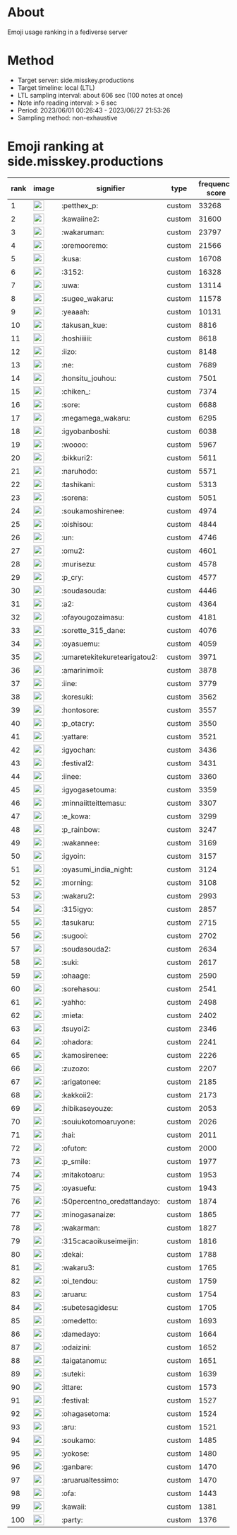 # About
Emoji usage ranking in a fediverse server

# Method
- Target server: side.misskey.productions
- Target timeline: local (LTL)
- LTL sampling interval: about 606 sec (100 notes at once)
- Note info reading interval: > 6 sec
- Period: 2023/06/01 00:26:43 - 2023/06/27 21:53:26 
- Sampling method: non-exhaustive

# Emoji ranking at side.misskey.productions

|rank|image|signifier|type|frequency score|
|----|----|----|----|----|
|1|<img height="24" src="https://side.misskey.productions/emoji/petthex_p.webp">|:petthex_p:|custom|33268|
|2|<img height="24" src="https://side.misskey.productions/emoji/kawaiine2.webp">|:kawaiine2:|custom|31600|
|3|<img height="24" src="https://side.misskey.productions/emoji/wakaruman.webp">|:wakaruman:|custom|23797|
|4|<img height="24" src="https://side.misskey.productions/emoji/oremooremo.webp">|:oremooremo:|custom|21566|
|5|<img height="24" src="https://side.misskey.productions/emoji/kusa.webp">|:kusa:|custom|16708|
|6|<img height="24" src="https://side.misskey.productions/emoji/3152.webp">|:3152:|custom|16328|
|7|<img height="24" src="https://side.misskey.productions/emoji/uwa.webp">|:uwa:|custom|13114|
|8|<img height="24" src="https://side.misskey.productions/emoji/sugee_wakaru.webp">|:sugee_wakaru:|custom|11578|
|9|<img height="24" src="https://side.misskey.productions/emoji/yeaaah.webp">|:yeaaah:|custom|10131|
|10|<img height="24" src="https://side.misskey.productions/emoji/takusan_kue.webp">|:takusan_kue:|custom|8816|
|11|<img height="24" src="https://side.misskey.productions/emoji/hoshiiiiii.webp">|:hoshiiiiii:|custom|8618|
|12|<img height="24" src="https://side.misskey.productions/emoji/iizo.webp">|:iizo:|custom|8148|
|13|<img height="24" src="https://side.misskey.productions/emoji/ne.webp">|:ne:|custom|7689|
|14|<img height="24" src="https://side.misskey.productions/emoji/honsitu_jouhou.webp">|:honsitu_jouhou:|custom|7501|
|15|<img height="24" src="https://side.misskey.productions/emoji/chiken_.webp">|:chiken_:|custom|7374|
|16|<img height="24" src="https://side.misskey.productions/emoji/sore.webp">|:sore:|custom|6688|
|17|<img height="24" src="https://side.misskey.productions/emoji/megamega_wakaru.webp">|:megamega_wakaru:|custom|6295|
|18|<img height="24" src="https://side.misskey.productions/emoji/igyobanboshi.webp">|:igyobanboshi:|custom|6038|
|19|<img height="24" src="https://side.misskey.productions/emoji/woooo.webp">|:woooo:|custom|5967|
|20|<img height="24" src="https://side.misskey.productions/emoji/bikkuri2.webp">|:bikkuri2:|custom|5611|
|21|<img height="24" src="https://side.misskey.productions/emoji/naruhodo.webp">|:naruhodo:|custom|5571|
|22|<img height="24" src="https://side.misskey.productions/emoji/tashikani.webp">|:tashikani:|custom|5313|
|23|<img height="24" src="https://side.misskey.productions/emoji/sorena.webp">|:sorena:|custom|5051|
|24|<img height="24" src="https://side.misskey.productions/emoji/soukamoshirenee.webp">|:soukamoshirenee:|custom|4974|
|25|<img height="24" src="https://side.misskey.productions/emoji/oishisou.webp">|:oishisou:|custom|4844|
|26|<img height="24" src="https://side.misskey.productions/emoji/un.webp">|:un:|custom|4746|
|27|<img height="24" src="https://side.misskey.productions/emoji/omu2.webp">|:omu2:|custom|4601|
|28|<img height="24" src="https://side.misskey.productions/emoji/murisezu.webp">|:murisezu:|custom|4578|
|29|<img height="24" src="https://side.misskey.productions/emoji/p_cry.webp">|:p_cry:|custom|4577|
|30|<img height="24" src="https://side.misskey.productions/emoji/soudasouda.webp">|:soudasouda:|custom|4446|
|31|<img height="24" src="https://side.misskey.productions/emoji/a2.webp">|:a2:|custom|4364|
|32|<img height="24" src="https://side.misskey.productions/emoji/ofayougozaimasu.webp">|:ofayougozaimasu:|custom|4181|
|33|<img height="24" src="https://side.misskey.productions/emoji/sorette_315_dane.webp">|:sorette_315_dane:|custom|4076|
|34|<img height="24" src="https://side.misskey.productions/emoji/oyasuemu.webp">|:oyasuemu:|custom|4059|
|35|<img height="24" src="https://side.misskey.productions/emoji/umaretekitekuretearigatou2.webp">|:umaretekitekuretearigatou2:|custom|3971|
|36|<img height="24" src="https://side.misskey.productions/emoji/amarinimoii.webp">|:amarinimoii:|custom|3878|
|37|<img height="24" src="https://side.misskey.productions/emoji/iine.webp">|:iine:|custom|3779|
|38|<img height="24" src="https://side.misskey.productions/emoji/koresuki.webp">|:koresuki:|custom|3562|
|39|<img height="24" src="https://side.misskey.productions/emoji/hontosore.webp">|:hontosore:|custom|3557|
|40|<img height="24" src="https://side.misskey.productions/emoji/p_otacry.webp">|:p_otacry:|custom|3550|
|41|<img height="24" src="https://side.misskey.productions/emoji/yattare.webp">|:yattare:|custom|3521|
|42|<img height="24" src="https://side.misskey.productions/emoji/igyochan.webp">|:igyochan:|custom|3436|
|43|<img height="24" src="https://side.misskey.productions/emoji/festival2.webp">|:festival2:|custom|3431|
|44|<img height="24" src="https://side.misskey.productions/emoji/iinee.webp">|:iinee:|custom|3360|
|45|<img height="24" src="https://side.misskey.productions/emoji/igyogasetouma.webp">|:igyogasetouma:|custom|3359|
|46|<img height="24" src="https://side.misskey.productions/emoji/minnaiitteittemasu.webp">|:minnaiitteittemasu:|custom|3307|
|47|<img height="24" src="https://side.misskey.productions/emoji/e_kowa.webp">|:e_kowa:|custom|3299|
|48|<img height="24" src="https://side.misskey.productions/emoji/p_rainbow.webp">|:p_rainbow:|custom|3247|
|49|<img height="24" src="https://side.misskey.productions/emoji/wakannee.webp">|:wakannee:|custom|3169|
|50|<img height="24" src="https://side.misskey.productions/emoji/igyoin.webp">|:igyoin:|custom|3157|
|51|<img height="24" src="https://side.misskey.productions/emoji/oyasumi_india_night.webp">|:oyasumi_india_night:|custom|3124|
|52|<img height="24" src="https://side.misskey.productions/emoji/morning.webp">|:morning:|custom|3108|
|53|<img height="24" src="https://side.misskey.productions/emoji/wakaru2.webp">|:wakaru2:|custom|2993|
|54|<img height="24" src="https://side.misskey.productions/emoji/315igyo.webp">|:315igyo:|custom|2857|
|55|<img height="24" src="https://side.misskey.productions/emoji/tasukaru.webp">|:tasukaru:|custom|2715|
|56|<img height="24" src="https://side.misskey.productions/emoji/sugooi.webp">|:sugooi:|custom|2702|
|57|<img height="24" src="https://side.misskey.productions/emoji/soudasouda2.webp">|:soudasouda2:|custom|2634|
|58|<img height="24" src="https://side.misskey.productions/emoji/suki.webp">|:suki:|custom|2617|
|59|<img height="24" src="https://side.misskey.productions/emoji/ohaage.webp">|:ohaage:|custom|2590|
|60|<img height="24" src="https://side.misskey.productions/emoji/sorehasou.webp">|:sorehasou:|custom|2541|
|61|<img height="24" src="https://side.misskey.productions/emoji/yahho.webp">|:yahho:|custom|2498|
|62|<img height="24" src="https://side.misskey.productions/emoji/mieta.webp">|:mieta:|custom|2402|
|63|<img height="24" src="https://side.misskey.productions/emoji/tsuyoi2.webp">|:tsuyoi2:|custom|2346|
|64|<img height="24" src="https://side.misskey.productions/emoji/ohadora.webp">|:ohadora:|custom|2241|
|65|<img height="24" src="https://side.misskey.productions/emoji/kamosirenee.webp">|:kamosirenee:|custom|2226|
|66|<img height="24" src="https://side.misskey.productions/emoji/zuzozo.webp">|:zuzozo:|custom|2207|
|67|<img height="24" src="https://side.misskey.productions/emoji/arigatonee.webp">|:arigatonee:|custom|2185|
|68|<img height="24" src="https://side.misskey.productions/emoji/kakkoii2.webp">|:kakkoii2:|custom|2173|
|69|<img height="24" src="https://side.misskey.productions/emoji/hibikaseyouze.webp">|:hibikaseyouze:|custom|2053|
|70|<img height="24" src="https://side.misskey.productions/emoji/souiukotomoaruyone.webp">|:souiukotomoaruyone:|custom|2026|
|71|<img height="24" src="https://side.misskey.productions/emoji/hai.webp">|:hai:|custom|2011|
|72|<img height="24" src="https://side.misskey.productions/emoji/ofuton.webp">|:ofuton:|custom|2000|
|73|<img height="24" src="https://side.misskey.productions/emoji/p_smile.webp">|:p_smile:|custom|1977|
|74|<img height="24" src="https://side.misskey.productions/emoji/mitakotoaru.webp">|:mitakotoaru:|custom|1953|
|75|<img height="24" src="https://side.misskey.productions/emoji/oyasuefu.webp">|:oyasuefu:|custom|1943|
|76|<img height="24" src="https://side.misskey.productions/emoji/50percentno_oredattandayo.webp">|:50percentno_oredattandayo:|custom|1874|
|77|<img height="24" src="https://side.misskey.productions/emoji/minogasanaize.webp">|:minogasanaize:|custom|1865|
|78|<img height="24" src="https://side.misskey.productions/emoji/wakarman.webp">|:wakarman:|custom|1827|
|79|<img height="24" src="https://side.misskey.productions/emoji/315cacaoikuseimeijin.webp">|:315cacaoikuseimeijin:|custom|1816|
|80|<img height="24" src="https://side.misskey.productions/emoji/dekai.webp">|:dekai:|custom|1788|
|81|<img height="24" src="https://side.misskey.productions/emoji/wakaru3.webp">|:wakaru3:|custom|1765|
|82|<img height="24" src="https://side.misskey.productions/emoji/oi_tendou.webp">|:oi_tendou:|custom|1759|
|83|<img height="24" src="https://side.misskey.productions/emoji/aruaru.webp">|:aruaru:|custom|1754|
|84|<img height="24" src="https://side.misskey.productions/emoji/subetesagidesu.webp">|:subetesagidesu:|custom|1705|
|85|<img height="24" src="https://side.misskey.productions/emoji/omedetto.webp">|:omedetto:|custom|1693|
|86|<img height="24" src="https://side.misskey.productions/emoji/damedayo.webp">|:damedayo:|custom|1664|
|87|<img height="24" src="https://side.misskey.productions/emoji/odaizini.webp">|:odaizini:|custom|1652|
|88|<img height="24" src="https://side.misskey.productions/emoji/taigatanomu.webp">|:taigatanomu:|custom|1651|
|89|<img height="24" src="https://side.misskey.productions/emoji/suteki.webp">|:suteki:|custom|1639|
|90|<img height="24" src="https://side.misskey.productions/emoji/ittare.webp">|:ittare:|custom|1573|
|91|<img height="24" src="https://side.misskey.productions/emoji/festival.webp">|:festival:|custom|1527|
|92|<img height="24" src="https://side.misskey.productions/emoji/ohagasetoma.webp">|:ohagasetoma:|custom|1524|
|93|<img height="24" src="https://side.misskey.productions/emoji/aru.webp">|:aru:|custom|1521|
|94|<img height="24" src="https://side.misskey.productions/emoji/soukamo.webp">|:soukamo:|custom|1485|
|95|<img height="24" src="https://side.misskey.productions/emoji/yokose.webp">|:yokose:|custom|1480|
|96|<img height="24" src="https://side.misskey.productions/emoji/ganbare.webp">|:ganbare:|custom|1470|
|97|<img height="24" src="https://side.misskey.productions/emoji/aruarualtessimo.webp">|:aruarualtessimo:|custom|1470|
|98|<img height="24" src="https://side.misskey.productions/emoji/ofa.webp">|:ofa:|custom|1443|
|99|<img height="24" src="https://side.misskey.productions/emoji/kawaii.webp">|:kawaii:|custom|1381|
|100|<img height="24" src="https://side.misskey.productions/emoji/party.webp">|:party:|custom|1376|
